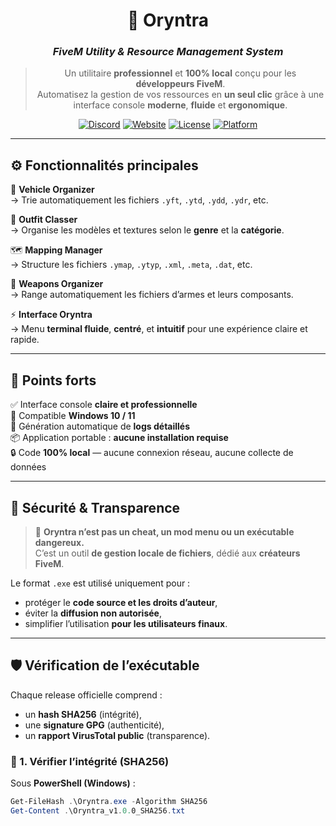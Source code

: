 <div align="center">

# 💠 Oryntra  
### *FiveM Utility & Resource Management System*

> Un utilitaire **professionnel** et **100% local** conçu pour les **développeurs FiveM**.  
> Automatisez la gestion de vos ressources en **un seul clic** grâce à une interface console **moderne**, **fluide** et **ergonomique**.

[![Discord](https://img.shields.io/badge/Discord-Oryntra-5865F2?logo=discorddev&logoColor=white)](https://discord.gg/hrAQCT48Yv)
[![Website](https://img.shields.io/badge/Site_Web-Oryntra.fr-2ea44f?logo=google-chrome&logoColor=white)](https://oryntra.fr)
[![License](https://img.shields.io/badge/Licence-Propriétaire-orange)](#)
[![Platform](https://img.shields.io/badge/Windows-10%2F11-blue?logo=windows&logoColor=white)](#)

</div>

---

## ⚙️ Fonctionnalités principales

🚗 **Vehicle Organizer**  
→ Trie automatiquement les fichiers `.yft`, `.ytd`, `.ydd`, `.ydr`, etc.

🧥 **Outfit Classer**  
→ Organise les modèles et textures selon le **genre** et la **catégorie**.

🗺️ **Mapping Manager**  
→ Structure les fichiers `.ymap`, `.ytyp`, `.xml`, `.meta`, `.dat`, etc.

🔫 **Weapons Organizer**  
→ Range automatiquement les fichiers d’armes et leurs composants.

⚡ **Interface Oryntra**  
→ Menu **terminal fluide**, **centré**, et **intuitif** pour une expérience claire et rapide.

---

## 🌟 Points forts

✅ Interface console **claire et professionnelle**  
💾 Compatible **Windows 10 / 11**  
📜 Génération automatique de **logs détaillés**  
📦 Application portable : **aucune installation requise**  
🔒 Code **100% local** — aucune connexion réseau, aucune collecte de données  

---

## 🔐 Sécurité & Transparence

> 🧩 **Oryntra n’est pas un cheat, un mod menu ou un exécutable dangereux.**  
> C’est un outil **de gestion locale de fichiers**, dédié aux **créateurs FiveM**.

Le format `.exe` est utilisé uniquement pour :  
- protéger le **code source et les droits d’auteur**,  
- éviter la **diffusion non autorisée**,  
- simplifier l’utilisation **pour les utilisateurs finaux**.

---

## 🛡️ Vérification de l’exécutable

Chaque release officielle comprend :
- un **hash SHA256** (intégrité),
- une **signature GPG** (authenticité),
- un **rapport VirusTotal public** (transparence).

### 🔸 1. Vérifier l’intégrité (SHA256)

Sous **PowerShell (Windows)** :
```powershell
Get-FileHash .\Oryntra.exe -Algorithm SHA256
Get-Content .\Oryntra_v1.0.0_SHA256.txt
